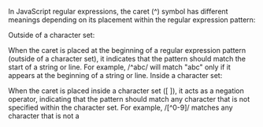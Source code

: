 In JavaScript regular expressions, the caret (^) symbol has different meanings depending on its placement within the regular expression pattern:

Outside of a character set:

When the caret is placed at the beginning of a regular expression pattern (outside of a character set), it indicates that the pattern should match the start of a string or line.
For example, /^abc/ will match "abc" only if it appears at the beginning of a string or line.
Inside a character set:

When the caret is placed inside a character set ([ ]), it acts as a negation operator, indicating that the pattern should match any character that is not specified within the character set.
For example, /[^0-9]/ matches any character that is not a 